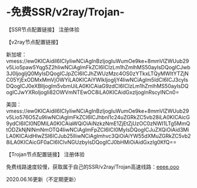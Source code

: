 # -免费SSR/v2ray/Trojan-
【SSR节点配置链接】
注册体验

【v2ray节点配置链接】

新加坡：
vmess://ew0KICAidiI6ICIyIiwNCiAgInBzIjogIuWumOe9ke+8mmVlZWUub29v5Lio5paw5Yqg5Z2hIiwNCiAgImFkZCI6ICIzLm1hZmlhMS50ayIsDQogICJwb3J0IjogIjQ0MyIsDQogICJpZCI6ICJhZWUzMzc4OS0zYTkxLTQyMWItYTZjNC05YjExODMxMmVjOWYiLA0KICAiYWlkIjogIjY4IiwNCiAgIm5ldCI6ICJ3cyIsDQogICJ0eXBlIjogIm5vbmUiLA0KICAiaG9zdCI6ICIzLm1hZmlhMS50ayIsDQogICJwYXRoIjogIi82OWVmNTEwOC8iLA0KICAidGxzIjogInRscyINCn0=

美国：
vmess://ew0KICAidiI6ICIyIiwNCiAgInBzIjogIuWumOe9ke+8mmVlZWUub29v5Lio576O5Zu9IiwNCiAgImFkZCI6ICJhbnl1c24uZGRkZC5vb28iLA0KICAicG9ydCI6ICI0NDMiLA0KICAiaWQiOiAiNzkzNmE1ZjEtZjUzOC0zNWI1LTg5MmQtODZkNjNlNmNmOTQ4IiwNCiAgImFpZCI6ICI0MyIsDQogICJuZXQiOiAid3MiLA0KICAidHlwZSI6ICJub25lIiwNCiAgImhvc3QiOiAiYW55dXMuZGRkZC5vb28iLA0KICAicGF0aCI6ICIvNGUzbyIsDQogICJ0bHMiOiAidGxzIg0KfQ==

【Trojan节点配置链接】
注册体验

免费线路速度较慢，获取属于自己的SSR/v2ray/Trojan高速线路：<a href="https://eeee.ooo/auth/register?code=c9HR">eeee.ooo</a>

2020.06.16更新（不定期更新）

